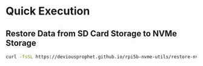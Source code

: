 # Quick Execution
## Restore Data from SD Card Storage to NVMe Storage
```bash
curl -fsSL https://deviousprophet.github.io/rpi5b-nvme-utils/restore-nvme-from-sd.sh | sudo bash -s -- -y
```
